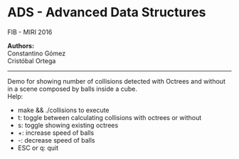 ADS - Advanced Data Structures   
==  

FIB - MIRI 2016


**Authors:**  
Constantino Gómez  
Cristóbal Ortega  

----
Demo for showing number of collisions detected with Octrees and without in a
scene composed by balls inside a cube.  
Help:  
- make && ./collisions to execute
- t: toggle between calculating collisions with octrees or without
- s: toggle showing existing octrees
- +: increase speed of balls
- -: decrease speed of balls
- ESC or q: quit

